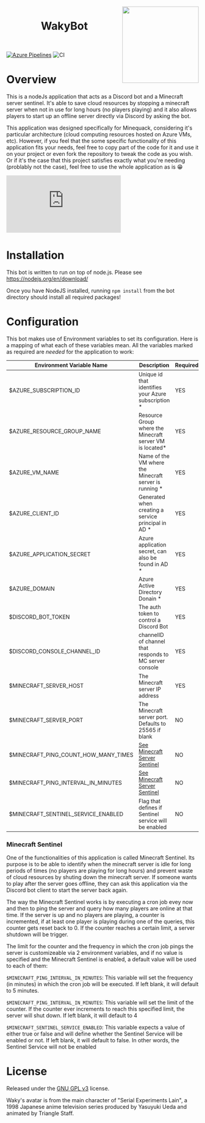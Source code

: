 <h1 align="center">
  <img src="https://http2.mlstatic.com/-dvd-anime-serial-experiments-lain-completo-D_NQ_NP_757386-MLB27696979047_072018-F.jpg" width="200" height="200" align="right" />
  <br>
  WakyBot
  <br>
</h1>
<br>

[![Azure Pipelines](https://dev.azure.com/sarahlacerda/MineQuack/_apis/build/status/Minequack.WakyBot?branchName=master)](https://dev.azure.com/sarahlacerda/MineQuack/_build/latest?definitionId=1&branchName=master)
![CI](https://github.com/Minequack/WakyBot/workflows/CI/badge.svg)

# Overview

This is a nodeJs application that acts as a Discord bot and a Minecraft server sentinel. It's able to save cloud resources by stopping a minecraft server when not in use for long hours (no players playing) and it also allows players to start up an offline server directly via Discord by asking the bot.

This application was designed specifically for Minequack, considering it's particular architecture (cloud computing resources hosted on Azure VMs, etc). However, if you feel that the some specific functionality of this application fits your needs, feel free to copy part of the code for it and use it on your project or even fork the repository to tweak the code as you wish. Or if it's the case that this project satisfies exactly what you're needing (problably not the case), feel free to use the whole application as is :grin:

![Here is a brief overview summary of the overall application architecture](https://github.com/Minequack/WakyBot/raw/master/architecture_summary.pdf)

# Installation

This bot is written to run on top of node.js. Please see https://nodejs.org/en/download/

Once you have NodeJS installed, running `npm install` from the bot directory should install all required packages!

# Configuration

This bot makes use of Environment variables to set its configuration. Here is a mapping of what each of these variables mean. All the variables marked as required are *needed* for the application to work:

| Environment Variable Name            | Description                                             | Required |
|--------------------------------------|---------------------------------------------------------|----------|
|$AZURE_SUBSCRIPTION_ID                | Unique id that identifies your Azure subscription *     |   YES    |
|$AZURE_RESOURCE_GROUP_NAME            | Resource Group where the Minecraft server VM is located*|   YES    |
|$AZURE_VM_NAME                        | Name of the VM where the Minecraft server is running *  |   YES    |
|$AZURE_CLIENT_ID                      | Generated when creating a service principal in AD *     |   YES    |
|$AZURE_APPLICATION_SECRET             | Azure application secret, can also be found in AD *     |   YES    |
|$AZURE_DOMAIN                         | Azure Active Directory Donain *                         |   YES    |
|$DISCORD_BOT_TOKEN                    | The auth token to control a Discord Bot                 |   YES    |
|$DISCORD_CONSOLE_CHANNEL_ID           | channelID of channel that responds to MC server console |   YES    |
|$MINECRAFT_SERVER_HOST                | The Minecraft server IP address                         |   YES    |
|$MINECRAFT_SERVER_PORT                | The Minecraft server port. Defaults to 25565 if blank   |   NO     |
|$MINECRAFT_PING_COUNT_HOW_MANY_TIMES  | [See Minecraft Server Sentinel](#mcSentinel)           |   NO     |
|$MINECRAFT_PING_INTERVAL_IN_MINUTES   | [See Minecraft Server Sentinel](#mcSentinel)            |   NO     |
|$MINECRAFT_SENTINEL_SERVICE_ENABLED   | Flag that defines if Sentinel service will be enabled   |   NO     |


### <a name="mcSentinel"></a>Minecraft Sentinel

One of the functionalities of this application is called Minecraft Sentinel. Its purpose is to be able to identify when the minecraft server is idle for long periods of times (no players are playing for long hours) and prevent waste of cloud resources by shuting down the minecraft server. If someone wants to play after the server goes offline, they can ask this application via the Discord bot client to start the server back again.

The way the Minecraft Sentinel works is by executing a cron job evey now and then to ping the server and query how many players are online at that time. If the server is up and no players are playing, a counter is incremented, if at least one player is playing during one of the queries, this counter gets reset back to 0.
If the counter reaches a certain limit, a server shutdown will be trigger.

The limit for the counter and the frequency in which the cron job pings the server is customizeable via 2 environment variables, and if no value is specified and the Minecraft Sentinel is enabled, a default value will be used to each of them:

`$MINECRAFT_PING_INTERVAL_IN_MINUTES`: This variable will set the frequency (in minutes) in which the cron job will be executed. If left blank, it will default to 5 minutes.

`$MINECRAFT_PING_INTERVAL_IN_MINUTES`: This variable will set the limit of the counter. If the counter ever increments to reach this specified limit, the server will shut down. If left blank, it will default to 4

`$MINECRAFT_SENTINEL_SERVICE_ENABLED`: This variable expects a value of either true or false and will define whether the Sentinel Service will be enabled or not. If left blank, it will default to false. In other words, the Sentinel Service will not be enabled 

# License

Released under the [GNU GPL v3](https://www.gnu.org/licenses/gpl-3.0.en.html) license.

Waky's avatar is from the main character of "Serial Experiments Lain", a 1998 Japanese anime television series produced by Yasuyuki Ueda and animated by Triangle Staff.
